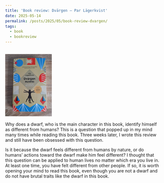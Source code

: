 ```yaml
---
title: 'Book review: Dvärgen – Par Lägerkvist'
date: 2025-05-14
permalink: /posts/2025/05/book-review-dvargen/
tags:
  - book
  - bookreview
---
```

<br/><img src='/images/bookreview/book_dvargen.jpg' alt='book_dvargen' style="height: 200px; width:150px;"> 

Why does a dwarf, who is the main character in this book, identify himself as different from humans? This is a question that popped up in my mind many times while reading this book. Three weeks later, I wrote this review and still have been obsessed with this question.

Is it because the dwarf feels different from humans by nature, or do humans’ actions toward the dwarf make him feel different? I thought that this question can be applied to human lives no matter which era you live in. At least one time, you have felt different from other people. If so, it is worth opening your mind to read this book, even though you are not a dwarf and do not have brutal traits like the dwarf in this book.
